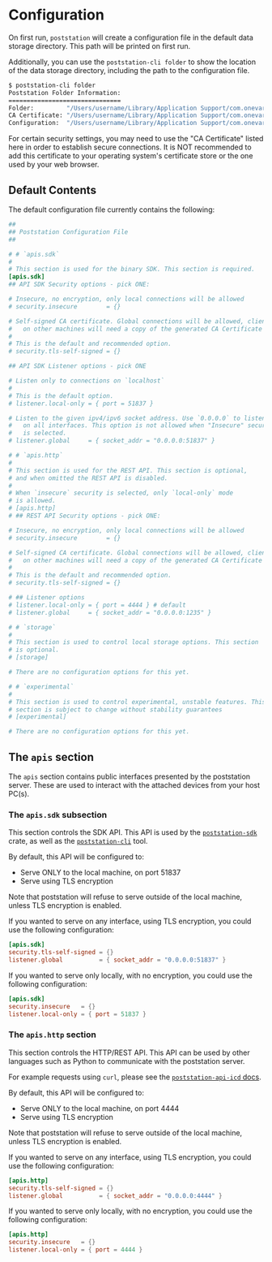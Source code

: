 # Configuration

On first run, `poststation` will create a configuration file in the default
data storage directory. This path will be printed on first run.

Additionally, you can use the `poststation-cli folder` to show the location
of the data storage directory, including the path to the configuration file.

```sh
$ poststation-cli folder
Poststation Folder Information:
===============================
Folder:         "/Users/username/Library/Application Support/com.onevariable.onevariable.poststation"
CA Certificate: "/Users/username/Library/Application Support/com.onevariable.onevariable.poststation/ca-cert.pem"
Configuration:  "/Users/username/Library/Application Support/com.onevariable.onevariable.poststation/poststation-config.toml"
```

For certain security settings, you may need to use the "CA Certificate" listed
here in order to establish secure connections. It is NOT recommended to add this
certificate to your operating system's certificate store or the one used by
your web browser.

## Default Contents

The default configuration file currently contains the following:

```toml
##
## Poststation Configuration File
##

# # `apis.sdk`
#
# This section is used for the binary SDK. This section is required.
[apis.sdk]
## API SDK Security options - pick ONE:

# Insecure, no encryption, only local connections will be allowed
# security.insecure        = {}

# Self-signed CA certificate. Global connections will be allowed, clients
#   on other machines will need a copy of the generated CA Certificate
#
# This is the default and recommended option.
# security.tls-self-signed = {}

## API SDK Listener options - pick ONE

# Listen only to connections on `localhost`
#
# This is the default option.
# listener.local-only = { port = 51837 }

# Listen to the given ipv4/ipv6 socket address. Use `0.0.0.0` to listen
#   on all interfaces. This option is not allowed when "Insecure" security
#   is selected.
# listener.global     = { socket_addr = "0.0.0.0:51837" }

# # `apis.http`
#
# This section is used for the REST API. This section is optional,
# and when omitted the REST API is disabled.
#
# When `insecure` security is selected, only `local-only` mode
# is allowed.
# [apis.http]
# ## REST API Security options - pick ONE:

# Insecure, no encryption, only local connections will be allowed
# security.insecure        = {}

# Self-signed CA certificate. Global connections will be allowed, clients
#   on other machines will need a copy of the generated CA Certificate
#
# This is the default and recommended option.
# security.tls-self-signed = {}

# ## Listener options
# listener.local-only = { port = 4444 } # default
# listener.global     = { socket_addr = "0.0.0.0:1235" }

# # `storage`
#
# This section is used to control local storage options. This section
# is optional.
# [storage]

# There are no configuration options for this yet.

# # `experimental`
#
# This section is used to control experimental, unstable features. This
# section is subject to change without stability guarantees
# [experimental]

# There are no configuration options for this yet.
```

## The `apis` section

The `apis` section contains public interfaces presented by the poststation
server. These are used to interact with the attached devices from your host
PC(s).

### The `apis.sdk` subsection

This section controls the SDK API. This API is used by the [`poststation-sdk`]
crate, as well as the [`poststation-cli`] tool.

[`poststation-sdk`]: https://docs.rs/poststation-sdk/latest/poststation_sdk/
[`poststation-cli`]: https://github.com/OneVariable/poststation-util/tree/main/tools/poststation-cli

By default, this API will be configured to:

* Serve ONLY to the local machine, on port 51837
* Serve using TLS encryption

Note that poststation will refuse to serve outside of the local machine, unless
TLS encryption is enabled.

If you wanted to serve on any interface, using TLS encryption, you could
use the following configuration:

```toml
[apis.sdk]
security.tls-self-signed = {}
listener.global          = { socket_addr = "0.0.0.0:51837" }
```

If you wanted to serve only locally, with no encryption, you could use
the following configuration:

```toml
[apis.sdk]
security.insecure   = {}
listener.local-only = { port = 51837 }
```

### The `apis.http` section

This section controls the HTTP/REST API. This API can be used by other languages
such as Python to communicate with the poststation server.

For example requests using `curl`, please see the [`poststation-api-icd` docs].

[`poststation-api-icd` docs]: https://docs.rs/poststation-api-icd/latest/poststation_api_icd/rest/index.html

By default, this API will be configured to:

* Serve ONLY to the local machine, on port 4444
* Serve using TLS encryption

Note that poststation will refuse to serve outside of the local machine, unless
TLS encryption is enabled.

If you wanted to serve on any interface, using TLS encryption, you could
use the following configuration:

```toml
[apis.http]
security.tls-self-signed = {}
listener.global          = { socket_addr = "0.0.0.0:4444" }
```

If you wanted to serve only locally, with no encryption, you could use
the following configuration:

```toml
[apis.http]
security.insecure   = {}
listener.local-only = { port = 4444 }
```
